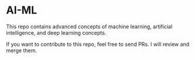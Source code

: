 # AI-ML

This repo contains advanced concepts of machine learning, artificial intelligence, and deep learning concepts.

If you want to contribute to this repo, feel free to send PRs. I will review and merge them.
